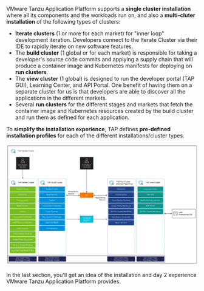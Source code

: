 VMware Tanzu Application Platform supports a **single cluster installation** where all its components and the workloads run on, and also a **multi-cluter installation** of the following types of clusters:
- **Iterate clusters** (1 or more for each market) for "inner loop" development iteration. Developers connect to the Iterate Cluster via their IDE to rapidly iterate on new software features. 
- The **build cluster** (1 global or for each market) is responsible for taking a developer's source code commits and applying a supply chain that will produce a container image and Kubernetes manifests for deploying on **run clusters**.
- The **view cluster** (1 global) is designed to run the developer portal (TAP GUI), Learning Center, and API Portal. One benefit of having them on a separate cluster for us is that developers are able to discover all the applications in the different markets.
- Several **run clusters** for the different stages and markets that fetch the container image and Kubernetes resources created by the build cluster and run them as defined for each application.

To **simplify the installation experience**, TAP defines **pre-defined installation profiles** for each of the different installations/cluster types.

![Multicluster topology](../images/multicluster-diagram.jpg)

In the last section, you'll get an idea of the installation and day 2 experience VMware Tanzu Application Platform provides.